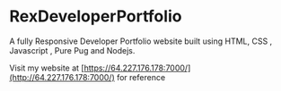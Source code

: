 # RexDeveloperPortfolio
A fully Responsive Developer Portfolio website built using HTML, CSS , Javascript , Pure Pug and Nodejs.

Visit my website at [https://64.227.176.178:7000/](http://64.227.176.178:7000/) for reference
